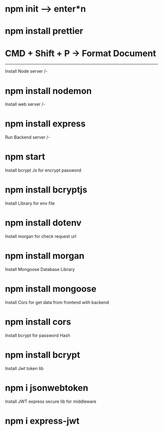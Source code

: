 # npm init --> enter*n
# npm install prettier
# CMD + Shift + P -> Format Document
------------------------

Install Node server /-
# npm install nodemon

Install web server /-
# npm install express 

Run Backend server /-
# npm start

Install bcrypt Js for encrypt password
# npm install bcryptjs

Install Library for env file
# npm install dotenv

Install morgan for check request url
# npm install morgan

Install Mongoose Database Library
# npm install mongoose

Install Cors for get data from frontend with backend
# npm install cors

Install bcrypt for password Hash
# npm install bcrypt

Install Jwt token lib
# npm i jsonwebtoken

Install JWT express secure lib for middleware
# npm i express-jwt